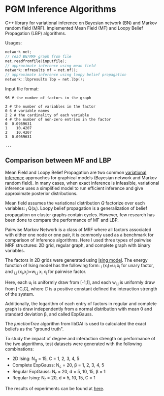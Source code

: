 # PGM Inference Algorithms

C++ library for variational inference on Bayesian network (BN) and Markov random field (MRF). Implemented Mean Field (MF) and Loopy Belief Propagation (LBP) algorithms. 

Usages:

```c++
network net;
// read BN/MRF graph from file
net.readfromfile(inputfile);
// approximate inference using mean field
network::mfresults mf = net.mf();
// approximate inference using loopy belief propagation
network::lbpresults lbp = net.lbp();
```

Input file format:

```
96 # the number of factors in the graph

2 # the number of variables in the factor
0 6 # variable names
2 2 # the cardinality of each variable
4 # the number of non-zero entries in the factor
0  0.0959631
1    10.4207
2    10.4207
3  0.0959631

...
```

## Comparison between MF and LBP

Mean Field and Loopy Belief Propagation are two common [variational inference](https://en.wikipedia.org/wiki/Variational_Bayesian_methods) approaches for graphical models (Bayesian network and Markov random field). In many cases, when exact inference is infeasible, variational inference uses a simplified model to run efficient inference and give approximate posterior distributions.

Mean field assumes the variational distribution *Q* factorize over each variables: <math>Q(X) = &prod;<sub>i</sub> Q(x<sub>i</sub>)</math>. Loopy belief propagation is a generalization of belief propagation on cluster graphs contain cycles. However, few research has been done to compare the performance of MF and LBP. 

Pairwise Markov Network is a class of MRF where all factors associated with either one node or one pair, it is commonly used as a benchmark for comparison of inference algorithms. Here I used three types of pairwise MRF structures: 2D grid, regular graph, and complete graph with binary variables.

The factors in 2D grids were generated using [Ising model](https://en.wikipedia.org/wiki/Ising_model). The energy function of Ising model has the following form: <math>ϵ<sub>i</sub> (x<sub>i</sub>)=u<sub>i</sub> x<sub>i</sub></math> for unary factor, and <math>ϵ<sub>i,j</sub> (x<sub>i</sub>,x<sub>j</sub>)=w<sub>i,j</sub> x<sub>i</sub> x<sub>j</sub></math> for pairwise factor. 

Here, each u<sub>i</sub> is uniformly draw from [-1,1], and each w<sub>i,j</sub> is uniformly draw from [-C,C], where *C* is a positive constant defined the interaction strength of the system. 

Additionally, the logarithm of each entry of factors in regular and complete graph is draw independently from a normal distribution with mean 0 and standard deviation β, and called ExpGauss.

The *junctionTree* algorithm from libDAI is used to calculated the exact beliefs as the "ground truth".

To study the impact of degree and interaction strength on performance of the two algorithms, test datasets were generated with the following combinations:

- 2D Ising:  N<sub>g</sub> = 15, C = 1, 2, 3, 4, 5
- Complete ExpGauss: N<sub>c</sub> = 20, β = 1, 2, 3, 4, 5
- Regular ExpGauss: N<sub>r</sub> = 20, d = 5, 10, 15, β = 1
- Regular Ising: N<sub>r</sub> = 20, d = 5, 10, 15, C = 1

The results of experiments can be found at [here](https://tye42.github.io/2018/03/24/Comparison-between-Mean-Field-and-Loopy-Belief-Propagation.html).
